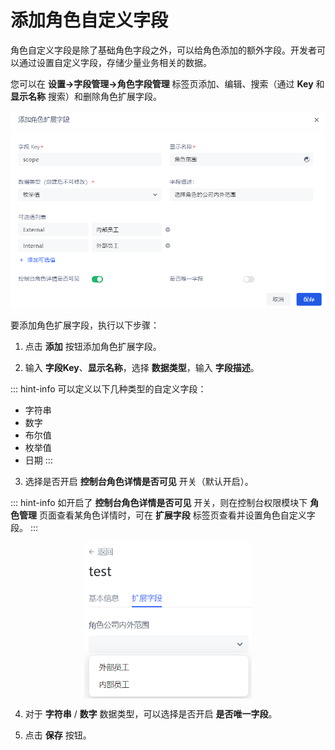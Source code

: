 # 添加角色自定义字段

角色自定义字段是除了基础角色字段之外，可以给角色添加的额外字段。开发者可以通过设置自定义字段，存储少量业务相关的数据。

您可以在 **设置->字段管理->角色字段管理** 标签页添加、编辑、搜索（通过 **Key** 和 **显示名称** 搜索）和删除角色扩展字段。

![](../images/role-extend-enumerate.png)

要添加角色扩展字段，执行以下步骤：

1. 点击 **添加** 按钮添加角色扩展字段。

2. 输入 **字段Key**、**显示名称**，选择 **数据类型**，输入 **字段描述**。

::: hint-info
可以定义以下几种类型的自定义字段：
* 字符串
* 数字
* 布尔值
* 枚举值
* 日期
:::

3. 选择是否开启 **控制台角色详情是否可见** 开关（默认开启）。

::: hint-info
如开启了 **控制台角色详情是否可见** 开关，则在控制台权限模块下 **角色管理** 页面查看某角色详情时，可在 **扩展字段** 标签页查看并设置角色自定义字段。
:::

<img src="../images/role-extend-field.png" height=250 style="display:block;margin: 0 auto;">

4. 对于 **字符串** / **数字** 数据类型，可以选择是否开启 **是否唯一字段**。

5. 点击 **保存** 按钮。